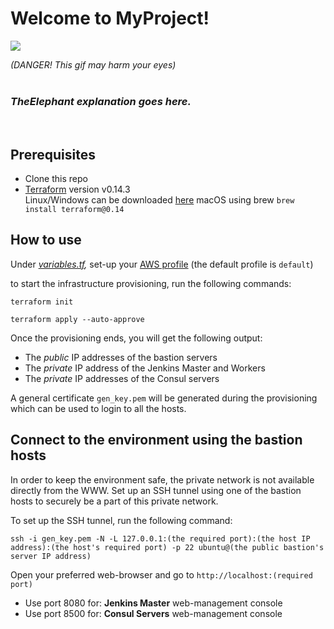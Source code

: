 # Welcome to MyProject!
![](https://media.giphy.com/media/XD9o33QG9BoMis7iM4/giphy.gif)

*(DANGER! This gif may harm your eyes)*
<br/>
<br/>
### *TheElephant explanation goes here.*
<br/>

## Prerequisites

 - Clone this repo
 - [Terraform](https://www.terraform.io/) version v0.14.3  
 Linux/Windows can be downloaded [here](https://releases.hashicorp.com/terraform/0.14.3/) 
 macOS using brew `brew install terraform@0.14`

## How to use  

Under _[variables.tf](http://variables.tf),_ set-up your [AWS profile](https://docs.aws.amazon.com/cli/latest/userguide/cli-configure-files.html) (the default profile is `default`) 

to start the infrastructure provisioning, run the following commands:

`terraform init`

`terraform apply --auto-approve`

Once the provisioning ends, you will get the following output:

 - The *public* IP addresses of the bastion servers
 - The *private* IP address of the Jenkins Master and Workers
 - The *private* IP addresses of the Consul servers

A general certificate `gen_key.pem` will be generated during the provisioning which can be used to login to all the hosts.

## Connect to the environment using the bastion hosts 

In order to keep the environment safe, the private network is not available directly from the WWW. 
Set up an SSH tunnel using one of the bastion hosts to securely be a part of this private network.

To set up the SSH tunnel, run the following command:

    ssh -i gen_key.pem -N -L 127.0.0.1:(the required port):(the host IP address):(the host's required port) -p 22 ubuntu@(the public bastion's server IP address)

Open your preferred web-browser and go to `http://localhost:(required port)`
 - Use port 8080 for: **Jenkins Master** web-management console
 - Use port 8500 for: **Consul Servers** web-management console

